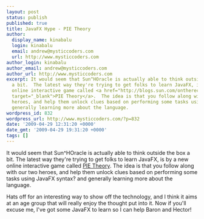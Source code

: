 ```yaml
---
layout: post
status: publish
published: true
title: JavaFX Hype - PIE Theory
author:
  display_name: kinabalu
  login: kinabalu
  email: andrew@mysticcoders.com
  url: http://www.mysticcoders.com
author_login: kinabalu
author_email: andrew@mysticcoders.com
author_url: http://www.mysticcoders.com
excerpt: It would seem that Sun^HOracle is actually able to think outside the box
  a bit.  The latest way they're trying to get folks to learn JavaFX, is by a new
  online interactive game called <a href="http://blogs.sun.com/ontherecord/entry/pie_theory"
  target="_blank">PIE Theory</a>.  The idea is that you follow along with our two
  heroes, and help them unlock clues based on performing some tasks using JavaFX syntax?  and
  generally learning more about the language.
wordpress_id: 832
wordpress_url: http://www.mysticcoders.com/?p=832
date: '2009-04-29 12:31:20 +0000'
date_gmt: '2009-04-29 19:31:20 +0000'
tags: []
---
```

<p>It would seem that Sun^HOracle is actually able to think outside the box a bit.  The latest way they're trying to get folks to learn JavaFX, is by a new online interactive game called <a href="http://blogs.sun.com/ontherecord/entry/pie_theory" target="_blank">PIE Theory</a>.  The idea is that you follow along with our two heroes, and help them unlock clues based on performing some tasks using JavaFX syntax?  and generally learning more about the language.<a id="more"></a><a id="more-832"></a></p>
<p>Hats off for an interesting way to show off the technology, and I think it aims at an age group that will really enjoy the thought put into it.  Now if you'll excuse me, I've got some JavaFX to learn so I can help Baron and Hector!</p>
